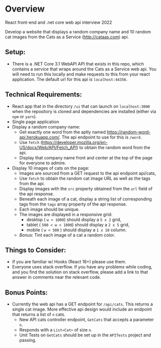 # Overview
React front-end and .net core web api interview 2022

Develop a website that displays a random company name and 10 random cat images from the Cats as a Service (http://cataas.com) api.

## Setup:
* There is a .NET Core 3.1 WebAPI API that exists in this repo, which contains a service that wraps around the Cats as a Service web api. You will need to run this locally and make requests to this from your react application. The default url for this api is `localhost:44356`. 

## Technical Requirements:
* React app that in the directory `/ui` that can launch on `localhost:3000` when the repository is cloned and dependencies are installed (either via `npm` or `yarn`).
* Single page application
* Display a random company name:
  * Get exactly one word from the aptly named https://random-word-api.herokuapp.com/. The api endpoint to use for this is `/word`.
  * Use `fetch` (https://developer.mozilla.org/en-US/docs/Web/API/Fetch_API) to obtain the random word from the api. 
  * Display that company name front and center at the top of the page for everyone to admire.
* Display 10 images of cats on the page:
  * Images are sourced from a GET request to the api endpoint api/cats,
  * Use `fetch` to obtain the random cat image URL as well as the tags from the api.
  * Display images with the `src` property obtained from the  `url` field of the api response.
  * Beneath each image of a cat, display a string list of corresponding tags from the `tags` array property of the api response.
  * Each image should be unique.
  * The images are displayed in a responsive grid:
    * desktop ( `w > 1000`) should display a `5 x 2` grid,
    * tablet ( `500 < w < 1000`) should display a `2 x 5` grid,
    * mobile ( `w < 500` ) should display a `1 x 10` column. 
  * *Bonus*: Tint each image of a cat a random color.

## Things to Consider:
* If you are familiar w/ Hooks (React 16+) please use them.
* Everyone uses stack overflow. If you have any problems while coding, and you find the solution on stack overflow, please add a link to that answer in comments near the relevant code.

## Bonus Points:
* Currently the web api has a GET endpoint for `/api/cats`. This returns a single cat image. More effective api design would include an endpoint that returns a list of `n` cats.
  * New API cats controller endpoint, `GetCats` that accepts a parameter `n`.
  * Responds with a `List<Cat>` of size `n`.
  * Unit Tests on `GetCats` should be set up in the `APITests` project and passing.
